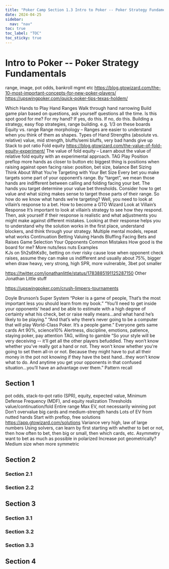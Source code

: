 ```yaml
---
title: "Poker Camp Section 1.3 Intro to Poker -- Poker Strategy Fundamentals"
date: 2024-04-25
sidebar:
  nav: "nav"
toc: true
toc_label: "TOC"
toc_sticky: true
---
```


# Intro to Poker -- Poker Strategy Fundamentals
range, image, pot odds, bankroll mgmt etc 
https://blog.gtowizard.com/the-10-most-important-concepts-for-new-poker-players/ 
https://upswingpoker.com/quick-poker-tips-texas-holdem/ 

Which Hands to Play
Hand Ranges
Walk through hand narrowing
Build game plan based on questions, ask yourself questions all the time. Is this spot good for me? For my hand? If yes, do this. If no, do this. 
Building a strategy, easy flop strategies, range building. e.g. 1/3 on these boards
Equity vs. range 
Range morphology – Ranges are easier to understand when you think of them as shapes.
Types of Hand Strengths (absolute vs. relative)
value, mid strength, bluffs/semi bluffs, very bad hands give up
Stack to pot ratio
Fold equity
https://blog.gtowizard.com/the-value-of-fold-equity-experiment/
The value of fold equity – Learn about the value of relative fold equity with an experimental approach.
TAG Play
Position
preflop more hands as closer to button etc
biggest thing is positions when raising against open
facing raise: position, bet size, balance
Bet Sizing
Think About What You’re Targeting with Your Bet Size
Every bet you make targets some part of your opponent’s range. By “target”, we mean those hands are indifferent between calling and folding facing your bet.
The hands you target determine your value bet thresholds. Consider how to get value and what sizing makes sense to target those parts of their range.
So how do we know what hands we’re targeting? Well, you need to look at villain’s response to a bet.
How to become a GTO Wizard
Look at Villain’s Response
It’s important to look at villain’s strategy to see how they respond. Then, ask yourself if their response is realistic and what adjustments you might make against different mistakes.
Looking at their response helps you to understand why the solution works in the first place, understand blockers, and think through your strategy.
Multiple mental models, repeat what works 
Continuation Betting
Valuing Hands
Bluffing
Facing Bets and Raises
Game Selection
Your Opponents
Common Mistakes
How good is the board for me? More nuts/less nuts
Examples	
KJs on 5h2s6hKs9c, betting on river risky cause lose when opponent check raises, assume they can make us indifferent and 
usually about 75%, bigger when draw heavy, very strong, high SPR, more vulnerable, 3bet pot smaller

https://twitter.com/jonathanlittle/status/1783885191125287150
Other Jonathan Little stuff

https://upswingpoker.com/crush-limpers-tournaments 

Doyle Brunson’s Super System
“Poker is a game of people, That’s the most important less you should learn from my book.”
“You’ll need to get inside your opponents’ head and be able to estimate with a high degree of certainty what his check, bet or raise really means…and what hand he’s likely to be playing.”
“And that’s why there’s never going to be a computer that will play World-Class Poker. It’s a people game.”
Everyone gets same cards
Art 90%, science10%
Alertness, discipline, emotions, patience, staying poker, pay attention
TAG, willing to gamble
“So your style will be very deceiving -- it’ll get all the other players befuddled. They won’t know whether you’ve really got a hand or not. They won't know whether you're going to set them all-in or not. Because they might have to put all their money in the pot not knowing if they have the best hand…they won’t know what to do. And anytime you get your opponents in that confused situation…you’ll have an advantage over them.”
Pattern recall

## Section 1

pot odds, stack-to-pot ratio (SPR), equity, expected value, Minimum Defense Frequency (MDF), and equity realization
Thresholds value/continuation/fold
Entire range
Max EV, not necessarily winning pot
Don’t overvalue big cards and medium-strength hands
Lots of EV from nutted hands 
Start with preflop, free solutions https://app.gtowizard.com/solutions 
Variance very high, law of large numbers
Using solvers, can learn by first starting with whether to bet or not, then how often to bet, then big or small, then which cards, etc. 
Asymmetry want to bet as much as possible in polarized
Increase pot geometrically?
Medium size when more symmetric


## Section 2
### Section 2.1
### Section 2.2


## Section 3
### Section 3.1
### Section 3.2
### Section 3.3

## Section 4
